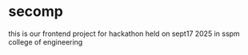 # secomp
this is our frontend project for hackathon held on sept17 2025 in sspm college of engineering
